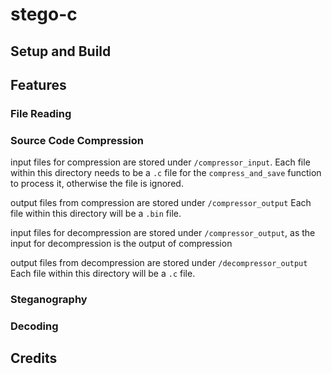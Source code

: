 # stego-c

## Setup and Build

## Features

### File Reading

### Source Code Compression
input files for compression are stored under `/compressor_input`.
Each file within this directory needs to be a `.c` file for the `compress_and_save` function to process it, otherwise the file is ignored.

output files from compression are stored under `/compressor_output`
Each file within this directory will be a `.bin` file.

input files for decompression are stored under `/compressor_output`, as the input for decompression is the output of compression

output files from decompression are stored under `/decompressor_output`
Each file within this directory will be a `.c` file.
### Steganography

### Decoding

## Credits

